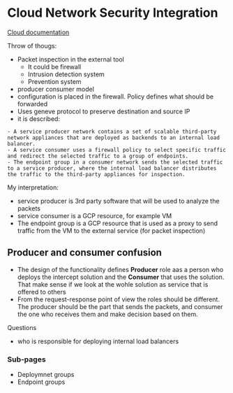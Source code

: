 # Cloud Network Security Integration

[Cloud documentation](https://cloud.google.com/network-security-integration/docs/nsi-overview)

Throw of thougs:
 - Packet inspection in the external tool
    - It could be firewall
    - Intrusion detection system
    - Prevention system
 - producer consumer model
 - configuration is placed in the firewall. Policy defines what should be forwarded
 - Uses geneve protocol to preserve destination and source IP
 - it is described:

 ```
 - A service producer network contains a set of scalable third-party network appliances that are deployed as backends to an internal load balancer.
- A service consumer uses a firewall policy to select specific traffic and redirect the selected traffic to a group of endpoints.
- The endpoint group in a consumer network sends the selected traffic to a service producer, where the internal load balancer distributes the traffic to the third-party appliances for inspection.
 ```
 My interpretation:
 - service producer is 3rd party software that will be used to analyze the packets
 - service consumer is a GCP resource, for example VM
 - The endpoint group is a GCP resource that is used as a proxy to send traffic from the VM to the external service (for packet inspection)


## Producer and consumer confusion

- The design of the functionality defines **Producer** role aas a person who deploys the intercept solution and the **Consumer** that uses the solution. That make sense if we look at the wohle solution as service that is offered to others
- From the request-response point of view the roles should be different. The producer should be the part that sends the packets, and consumer the one who receives them and make decision based on them. 

Questions
- who is responsible for deploying internal load balancers

 ### Sub-pages

- Deploymnet groups
- Endpoint groups
